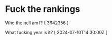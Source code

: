 # Fuck the rankings

Who the hell am I?
{ 3642356 }

What fucking year is it?
[ 2024-07-10T14:30:00Z ]
